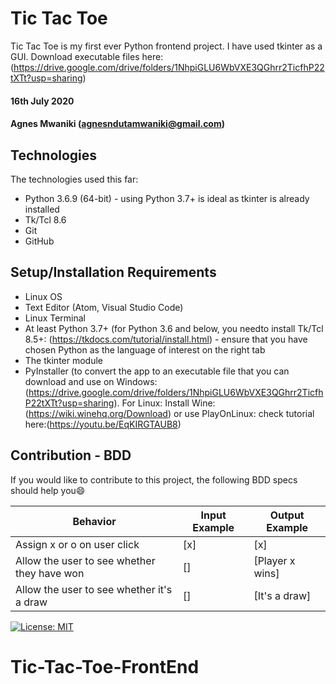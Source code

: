 # Tic Tac Toe
Tic Tac Toe is my first ever Python frontend project. I have used tkinter as a GUI. Download executable files here: (https://drive.google.com/drive/folders/1NhpiGLU6WbVXE3QGhrr2TicfhP22tXTt?usp=sharing)

#### 16th July 2020
#### Agnes Mwaniki (agnesndutamwaniki@gmail.com)

## Technologies
The technologies used this far:
* Python 3.6.9 (64-bit) - using Python 3.7+ is ideal as tkinter is already installed
* Tk/Tcl 8.6
* Git
* GitHub

## Setup/Installation Requirements
* Linux OS
* Text Editor (Atom, Visual Studio Code)
* Linux Terminal
* At least Python 3.7+ (for Python 3.6 and below, you needto install Tk/Tcl 8.5+: (https://tkdocs.com/tutorial/install.html) - ensure that you have chosen Python as the language of interest on the right tab 
* The tkinter module
* PyInstaller (to convert the app to an executable file that you can download and use on Windows: (https://drive.google.com/drive/folders/1NhpiGLU6WbVXE3QGhrr2TicfhP22tXTt?usp=sharing). For Linux: Install Wine: (https://wiki.winehq.org/Download) or use PlayOnLinux: check tutorial here:(https://youtu.be/EqKIRGTAUB8)

## Contribution - BDD
If you would like to contribute to this project, the following BDD specs should help you:smile:

Behavior                                           |  Input Example    | Output Example
---------------------------------------------------|------------------ |----------------------------------
Assign x or o on user click                        |      [x]          |         [x]
Allow the user to see whether they have won        |      []           |         [Player x wins]
Allow the user to see whether it's a draw          |      []           |         [It's a draw]

[![License: MIT](https://img.shields.io/badge/License-MIT-yellow.svg)](https://opensource.org/licenses/MIT) 
# Tic-Tac-Toe-FrontEnd